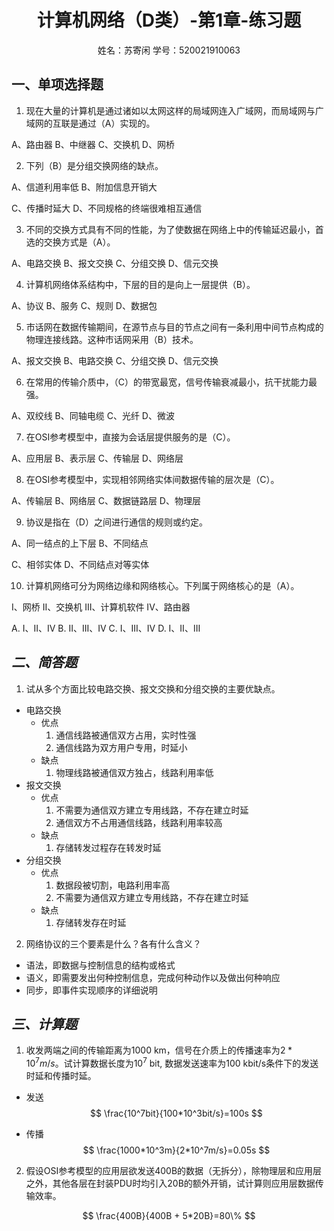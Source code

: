 # <center>计算机网络（D类）-第1章-练习题</center>

<center>
  姓名：苏寄闲  学号：520021910063
</center>



## 一、单项选择题

1. 现在大量的计算机是通过诸如以太网这样的局域网连入广域网，而局域网与广域网的互联是通过（A）实现的。

A、路由器  B、中继器  C、交换机  D、网桥

 

2. 下列（B）是分组交换网络的缺点。

A、信道利用率低  B、附加信息开销大  

C、传播时延大   D、不同规格的终端很难相互通信

 

3. 不同的交换方式具有不同的性能，为了使数据在网络上中的传输延迟最小，首选的交换方式是（A）。

A、电路交换  B、报文交换  C、分组交换  D、信元交换

 

4. 计算机网络体系结构中，下层的目的是向上一层提供（B）。

A、协议  B、服务  C、规则  D、数据包

 

5. 市话网在数据传输期间，在源节点与目的节点之间有一条利用中间节点构成的物理连接线路。这种市话网采用（B）技术。

A、报文交换 B、电路交换 C、分组交换 D、信元交换

 

6. 在常用的传输介质中，（C）的带宽最宽，信号传输衰减最小，抗干扰能力最强。

A、双绞线 B、同轴电缆 C、光纤 D、微波

 

7. 在OSI参考模型中，直接为会话层提供服务的是（C）。

A、应用层  B、表示层  C、传输层  D、网络层

8. 在OSI参考模型中，实现相邻网络实体间数据传输的层次是（C）。

A、传输层  B、网络层  C、数据链路层  D、物理层

 

9. 协议是指在（D）之间进行通信的规则或约定。

A、同一结点的上下层		B、不同结点

C、相邻实体					D、不同结点对等实体

 

10. 计算机网络可分为网络边缘和网络核心。下列属于网络核心的是（A）。

I、网桥  II、交换机	 III、计算机软件  IV、路由器

A. I、II、IV		B. II、III、IV		C. I、III、IV		D. I、II、III

## *二、简答题*

1. 试从多个方面比较电路交换、报文交换和分组交换的主要优缺点。

* 电路交换
  * 优点
    1. 通信线路被通信双方占用，实时性强
    2. 通信线路为双方用户专用，时延小
  * 缺点
    1. 物理线路被通信双方独占，线路利用率低 
* 报文交换
  * 优点
    1. 不需要为通信双方建立专用线路，不存在建立时延
    2. 通信双方不占用通信线路，线路利用率较高
  * 缺点
    1. 存储转发过程存在转发时延
* 分组交换
  * 优点
    1. 数据段被切割，电路利用率高
    2. 不需要为通信双方建立专用线路，不存在建立时延
  * 缺点
    1. 存储转发存在时延

 

2. 网络协议的三个要素是什么？各有什么含义？

* 语法，即数据与控制信息的结构或格式
* 语义，即需要发出何种控制信息，完成何种动作以及做出何种响应
* 同步，即事件实现顺序的详细说明 

## *三、计算题*

1. 收发两端之间的传输距离为1000 km，信号在介质上的传播速率为$2 *10^7m/s$。试计算数据长度为$10^7$ bit, 数据发送速率为100 kbit/s条件下的发送时延和传播时延。

* 发送
  $$
  \frac{10^7bit}{100*10^3bit/s}=100s
  $$

* 传播
  $$
  \frac{1000*10^3m}{2*10^7m/s}=0.05s
  $$
  

2. 假设OSI参考模型的应用层欲发送400B的数据（无拆分），除物理层和应用层之外，其他各层在封装PDU时均引入20B的额外开销，试计算则应用层数据传输效率。

$$
\frac{400B}{400B + 5*20B}=80\%
$$

